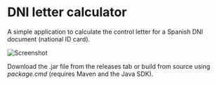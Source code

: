 DNI letter calculator
=====================

A simple application to calculate the control letter for a Spanish DNI document (national ID card).

![Screenshot](http://i.imgur.com/VjTvTpY.png)

Download the .jar file from the releases tab or build from source using *package.cmd* (requires Maven and the Java SDK).

